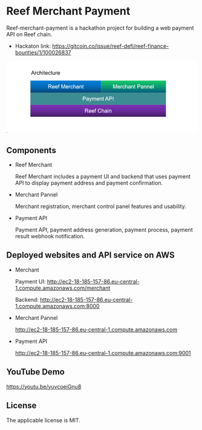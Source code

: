 # Reef Merchant Payment
Reef-merchant-payment is a hackathon project for building a web payment API on Reef chain.

- Hackaton link: https://gitcoin.co/issue/reef-defi/reef-finance-bounties/1/100026837

![](arch.png)


## Components
- Reef Merchant

    Reef Merchant includes a payment UI and backend that uses payment API to display payment address and payment confirmation.

- Merchant Pannel

    Merchant registration, merchant control panel features and usability.

- Payment API

    Payment API, payment address generation, payment process, payment result webhook notification.

 ## Deployed websites and API service on AWS
 - Merchant

    Payment UI: http://ec2-18-185-157-86.eu-central-1.compute.amazonaws.com/merchant

    Backend: http://ec2-18-185-157-86.eu-central-1.compute.amazonaws.com:8000

- Merchant Pannel

    http://ec2-18-185-157-86.eu-central-1.compute.amazonaws.com

- Payment API

    http://ec2-18-185-157-86.eu-central-1.compute.amazonaws.com:9001

## YouTube Demo
https://youtu.be/yuvcoeiGnu8


## License
The applicable license is MIT.





